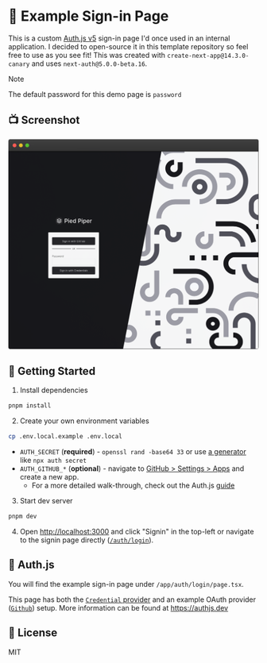 # 🔐 Example Sign-in Page

This is a custom [Auth.js v5](https://authjs.dev) sign-in page I'd once used in an internal application. I decided to open-source it in this template repository so feel free to use as you see fit! This was created with `create-next-app@14.3.0-canary` and uses `next-auth@5.0.0-beta.16`.

> [!NOTE]
> The default password for this demo page is `password`

## 📺 Screenshot

![Screenshot 1](./public/screenshot_1.png)

## 🚀 Getting Started

1. Install dependencies

```bash
pnpm install
```

2. Create your own environment variables

```bash
cp .env.local.example .env.local
```

- `AUTH_SECRET` (**required**) - `openssl rand -base64 33` or use [a generator](https://generate-secret.vercel.app/33) like `npx auth secret`
- `AUTH_GITHUB_*` (**optional**) - navigate to [GitHub > Settings > Apps](https://github.com/settings/apps) and create a new app. 
  - For a more detailed walk-through, check out the Auth.js [guide](https://authjs.dev/guides/configuring-github)

3. Start dev server

```bash
pnpm dev
```

4. Open [http://localhost:3000](http://localhost:3000) and click "Signin" in the top-left or navigate to the signin page directly ([`/auth/login`](http://localhost:3000/auth/login)).

## 🔐 Auth.js

You will find the example sign-in page under `/app/auth/login/page.tsx`.

This page has both the [`Credential` provider](https://authjs.dev/getting-started/providers/credentials) and an example OAuth provider ([`Github`](https://authjs.dev/getting-started/providers/github)) setup. More information can be found at https://authjs.dev

## 📝 License

MIT
